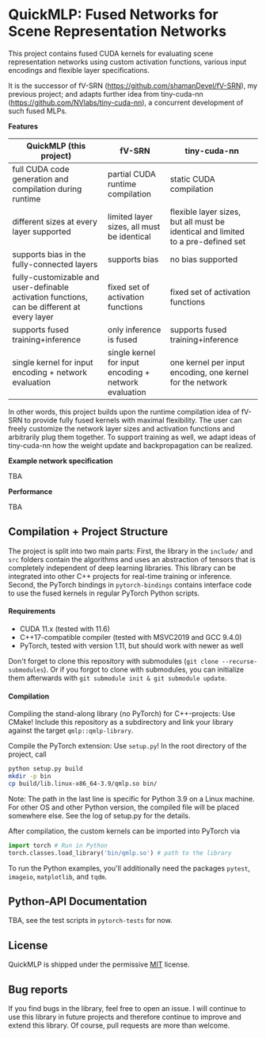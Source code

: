 # QuickMLP: Fused Networks for Scene Representation Networks

This project contains fused CUDA kernels for evaluating scene representation networks using custom activation functions, various input encodings and flexible layer specifications.

It is the successor of fV-SRN (https://github.com/shamanDevel/fV-SRN), my previous project; and adapts further idea from tiny-cuda-nn (https://github.com/NVlabs/tiny-cuda-nn), a concurrent development of such fused MLPs.

**Features**

| QuickMLP (this project)                                      | fV-SRN                                                | tiny-cuda-nn                                                 |
| ------------------------------------------------------------ | ----------------------------------------------------- | ------------------------------------------------------------ |
| full CUDA code generation and compilation during runtime     | partial CUDA runtime compilation                      | static CUDA compilation                                      |
| different sizes at every layer supported                     | limited layer sizes, all must be identical            | flexible layer sizes, but all must be identical and limited to a pre-defined set |
| supports bias in the fully-connected layers                  | supports bias                                         | no bias supported                                            |
| fully-customizable and user-definable activation functions, can be different at every layer | fixed set of activation functions                     | fixed set of activation functions                            |
| supports fused training+inference                            | only inference is fused                               | supports fused training+inference                            |
| single kernel for input encoding + network evaluation        | single kernel for input encoding + network evaluation | one kernel per input encoding, one kernel for the network    |

In other words, this project builds upon the runtime compilation idea of fV-SRN to provide fully fused kernels with maximal flexibility. The user can freely customize the network layer sizes and activation functions and arbitrarily plug them together. To support training as well, we adapt ideas of tiny-cuda-nn how the weight update and backpropagation can be realized.

**Example network specification**

TBA

**Performance**

TBA

## Compilation + Project Structure

The project is split into two main parts:
First, the library in the `include/` and `src` folders contain the algorithms and uses an abstraction of tensors that is completely independent of deep learning libraries. This library can be integrated into other C++ projects for real-time training or inference.
Second, the PyTorch bindings in `pytorch-bindings` contains interface code to use the fused kernels in regular PyTorch Python scripts.

#### Requirements

- CUDA 11.x (tested with 11.6)
- C++17-compatible compiler (tested with MSVC2019 and GCC 9.4.0)
- PyTorch, tested with version 1.11, but should work with newer as well

Don't forget to clone this repository with submodules (`git clone --recurse-submodules`). Or if you forgot to clone with submodules, you can initialize them afterwards with `git submodule init & git submodule update`.

#### Compilation

Compiling the stand-along library (no PyTorch) for C++-projects: Use CMake!
Include this repository as a subdirectory and link your library against the target `qmlp::qmlp-library`.

Compile the PyTorch extension: Use `setup.py`!
In the root directory of the project, call 

```bash
python setup.py build
mkdir -p bin
cp build/lib.linux-x86_64-3.9/qmlp.so bin/
```
Note: The path in the last line is specific for Python 3.9 on a Linux machine. For other OS and other Python version, the compiled file will be placed somewhere else. See the log of setup.py for the details.

After compilation, the custom kernels can be imported into PyTorch via

```python
import torch # Run in Python
torch.classes.load_library('bin/qmlp.so') # path to the library
```

To run the Python examples, you'll additionally need the packages `pytest`, `imageio`, `matplotlib`, and `tqdm`.

## Python-API Documentation

TBA, see the test scripts in `pytorch-tests` for now.



## License
QuickMLP is shipped under the permissive [MIT](https://choosealicense.com/licenses/mit/) license.

## Bug reports
If you find bugs in the library, feel free to open an issue. I will continue to use this library in future projects and therefore continue to improve and extend this library. Of course, pull requests are more than welcome.

